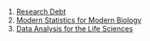 1. [Research Debt](https://distill.pub/2017/research-debt/)
2. [Modern Statistics for Modern Biology](http://web.stanford.edu/class/bios221/book/index.html)
3. [Data Analysis for the Life Sciences](https://leanpub.com/dataanalysisforthelifesciences)
